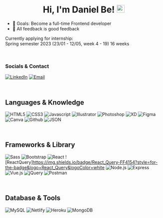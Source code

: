 <h1 align="center" style="text-decoration:none">Hi, I'm Daniel Be! 
    <img src="https://raw.githubusercontent.com/MartinHeinz/MartinHeinz/master/wave.gif" alt="waving gif" width="25" height="25" />
</h1> 

- 🥅 Goals: Become a full-time Frontend developer
- 🙌 All feedback is good feedback

Currently applying for internship:
<br>Spring semester 2023 (23/01 - 12/05, week 4 - 19) 16 weeks

<br>


### Socials & Contact
[![LinkedIn](https://img.shields.io/badge/LinkedIn-0077B5?style=for-the-badge&logo=linkedin&logoColor=white)](https://www.linkedin.com/in/daniel-be-8a7ba5221/)
[![Email](https://img.shields.io/badge/EMail-F06B66?style=for-the-badge&logo=Mail.Ru&logoColor=white)](mailto:daniel_be_95@msn.com)
<!-- [![Portfolio](https://img.shields.io/badge/website-000000?style=for-the-badge&logo=About.me&logoColor=white)](URL) -->
<br>


## Languages & Knowledge
![HTML5](https://img.shields.io/badge/HTML5-E34F26?style=for-the-badge&logo=html5&logoColor=white)
![CSS3](https://img.shields.io/badge/CSS3-1572B6?style=for-the-badge&logo=css3&logoColor=white)
![Javascript](https://img.shields.io/badge/JavaScript-323330?style=for-the-badge&logo=javascript&logoColor=F7DF1E)
![Illustrator](https://img.shields.io/badge/Adobe%20Illustrator-FF9A00?style=for-the-badge&logo=adobe%20illustrator&logoColor=white)
![Photoshop](https://img.shields.io/badge/Adobe%20Photoshop-31A8FF?style=for-the-badge&logo=Adobe%20Photoshop&logoColor=black)
![XD](https://img.shields.io/badge/Adobe%20XD-470137?style=for-the-badge&logo=Adobe%20XD&logoColor=#FF61F6)
![Figma](https://img.shields.io/badge/Figma-F24E1E?style=for-the-badge&logo=figma&logoColor=white)
![Canva](https://img.shields.io/badge/Canva-%2300C4CC.svg?&style=for-the-badge&logo=Canva&logoColor=white)
![Github](https://img.shields.io/badge/GitHub-100000?style=for-the-badge&logo=github&logoColor=white)
![JSON](https://img.shields.io/badge/json-5E5C5C?style=for-the-badge&logo=json&logoColor=white)
<!-- ![CreativeCloud]https://img.shields.io/badge/Adobe%20Creative%20Cloud-DA1F26?style=for-the-badge&logo=Adobe%20Creative%20Cloud&logoColor=white -->
<!-- ![Typescript](https://img.shields.io/badge/TypeScript-007ACC?style=for-the-badge&logo=typescript&logoColor=white) -->
<!-- ![Python]https://img.shields.io/badge/Python-FFD43B?style=for-the-badge&logo=python&logoColor=blue -->
<br>


## Frameworks & Library
![Sass](https://img.shields.io/badge/Sass-CC6699?style=for-the-badge&logo=sass&logoColor=white)
![Bootstrap](https://img.shields.io/badge/Bootstrap-563D7C?style=for-the-badge&logo=bootstrap&logoColor=white)
![React](https://img.shields.io/badge/React-20232A?style=for-the-badge&logo=react&logoColor=61DAFB)
![ReactQuery]https://img.shields.io/badge/React_Query-FF4154?style=for-the-badge&logo=React_Query&logoColor=white
![Node.js](https://img.shields.io/badge/Node.js-339933?style=for-the-badge&logo=nodedotjs&logoColor=white)
![Express](https://img.shields.io/badge/Express.js-000000?style=for-the-badge&logo=express&logoColor=white)
![Vue.js](https://img.shields.io/badge/Vue.js-35495E?style=for-the-badge&logo=vue.js&logoColor=4FC08D)
![jQuery](https://img.shields.io/badge/jQuery-0769AD?style=for-the-badge&logo=jquery&logoColor=white)
![Postman](https://img.shields.io/badge/Postman-FF6C37?style=for-the-badge&logo=Postman&logoColor=white)
<!-- ![ReactRouter](https://img.shields.io/badge/React_Router-CA4245?style=for-the-badge&logo=react-router&logoColor=white) -->
<!-- ![ReactNative]https://img.shields.io/badge/React_Native-20232A?style=for-the-badge&logo=react&logoColor=61DAFB -->
<!-- ![Socket.io](https://img.shields.io/badge/Socket.io-010101?&style=for-the-badge&logo=Socket.io&logoColor=white) -->
<!-- ![Firebase](https://img.shields.io/badge/firebase-ffca28?style=for-the-badge&logo=firebase&logoColor=black) -->
<!-- ![Vite](https://img.shields.io/badge/Vite-B73BFE?style=for-the-badge&logo=vite&logoColor=FFD62E) -->
<!-- ![Redux](https://img.shields.io/badge/Redux-593D88?style=for-the-badge&logo=redux&logoColor=white) -->
<br>


## Database & Tools
![MySQL](https://img.shields.io/badge/MySQL-005C84?style=for-the-badge&logo=mysql&logoColor=white)
![Netlify](https://img.shields.io/badge/Netlify-00C7B7?style=for-the-badge&logo=netlify&logoColor=white)
![Heroku](https://img.shields.io/badge/Heroku-430098?style=for-the-badge&logo=heroku&logoColor=white)
![MongoDB](https://img.shields.io/badge/MongoDB-4EA94B?style=for-the-badge&logo=mongodb&logoColor=white)
<!-- ![MariaDB]https://img.shields.io/badge/MariaDB-003545?style=for-the-badge&logo=mariadb&logoColor=white -->
<!-- ![Cloudflare](https://img.shields.io/badge/Cloudflare-F38020?style=for-the-badge&logo=Cloudflare&logoColor=white) -->
